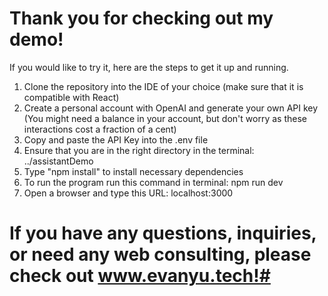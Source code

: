 # Thank you for checking out my demo!
If you would like to try it, here are the steps to get it up and running.

1. Clone the repository into the IDE of your choice (make sure that it is compatible with React)
2. Create a personal account with OpenAI and generate your own API key (You might need a balance in your account, but don't worry as these interactions cost a fraction of a cent)
3. Copy and paste the API Key into the .env file
4. Ensure that you are in the right directory in the terminal: ../assistantDemo
5. Type "npm install" to install necessary dependencies
6. To run the program run this command in terminal: npm run dev
7. Open a browser and type this URL: localhost:3000

# If you have any questions, inquiries, or need any web consulting, please check out www.evanyu.tech!#

